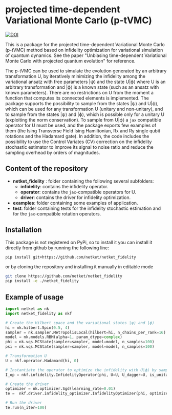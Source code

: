 # projected time-dependent Variational Monte Carlo (p-tVMC)
[![DOI](https://zenodo.org/badge/DOI/10.5281/zenodo.7958760.svg)](https://doi.org/10.5281/zenodo.7958760)

This is a package for the projected time-dependent Variational Monte Carlo (p-tVMC) method based on infidelity optimization for variational simulation of quantum dynamics. 
See the paper "Unbiasing time-dependent Variational Monte Carlo with projected quantum evolution" for reference. 

The p-tVMC can be used to simulate the evolution generated by an arbitrary transformation U, by iteratively minimizing the infidelity among the variational ansatz with free parameters |ψ⟩ and the state U|ϕ⟩ where U is an arbitrary transformation and |ϕ⟩ is a known state (such as an ansatz with known parameters). 
There are no restrictions on U from the moment a function that computes its connected elements is implemented.
The package supports the possibility to sample from the states |ψ⟩ and U|ϕ⟩, which can be used for any transformation U (unitary and non-unitary), and to sample from the states |ψ⟩ and |ϕ⟩, which is possible only for a unitary U (exploiting the norm conservation).
To sample from U|ϕ⟩ a `jax` compatible operator for U must be used, and the package exports few examples of them (the Ising Transverse Field Ising Hamiltonian, Rx and Ry single qubit rotations and the Hadamard gate). 
In addition, the code includes the possibility to use the Control Variates (CV) correction on the infidelity stochastic estimator to improve its signal to noise ratio and reduce the sampling overhead by orders of magnitudes.

## Content of the repository

- **netket_fidelity** : folder containing the following several subfolders: 
    - **infidelity**: contains the infidelity operator. 
    - **operator**: contains the `jax`-compatible operators for U.
    - **driver**: contains the driver for infidelity optimization. 
- **examples**: folder containing some examples of application. 
- **test**: folder containing tests for the infidelity stochastic estimation and for the `jax`-compatible rotation operators.

## Installation

This package is not registered on PyPi, so to install it you can install it directly from github by running the following line:

```bash
pip install git+https://github.com/netket/netket_fidelity
```

or by cloning the repository and installing it manually in editable mode

```bash
git clone https://github.com/netket/netket_fidelity
pip install -e ./netket_fidelity
```
 
## Example of usage

```python
import netket as nk
import netket_fidelity as nkf

# Create the Hilbert space and the variational states |ψ⟩ and |ϕ⟩
hi = nk.hilbert.Spin(0.5, 4)
sampler = nk.sampler.MetropolisLocal(hilbert=hi, n_chains_per_rank=16)
model = nk.models.RBM(alpha=1, param_dtype=complex)
phi = nk.vqs.MCState(sampler=sampler, model=model, n_samples=100)
psi = nk.vqs.MCState(sampler=sampler, model=model, n_samples=100)

# Transformation U
U = nkf.operator.Hadamard(hi, 0)

# Instantiate the operator to optimize the infidelity with U|ϕ⟩ by sampling from |ψ⟩ and |ϕ⟩
I_op = nkf.infidelity.InfidelityOperator(phi, U=U, U_dagger=U, is_unitary=True, cv_coeff=-1/2)

# Create the driver
optimizer = nk.optimizer.Sgd(learning_rate=0.01)
te =  nkf.driver.infidelity_optimizer.InfidelityOptimizer(phi, optimizer, U=U, U_dagger=U, variational_state=psi, is_unitary=True, cv_coeff=-0.5)

# Run the driver
te.run(n_iter=100)
```

